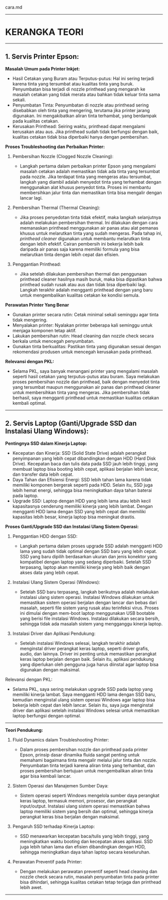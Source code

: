 cara.md

---

# KERANGKA TEORI

---

## **1. Servis Printer Epson:**

**Masalah Umum pada Printer Inkjet:**
- Hasil Cetakan yang Buram atau Terputus-putus: Hal ini sering terjadi karena tinta yang tersumbat atau kualitas tinta yang buruk. Penyumbatan bisa terjadi di nozzle printhead yang mengarah ke masalah cetakan yang tidak merata atau bahkan tidak keluar tinta sama sekali.
- Penyumbatan Tinta: Penyumbatan di nozzle atau printhead sering disebabkan oleh tinta yang mengering, terutama jika printer jarang digunakan. Ini mengakibatkan aliran tinta terhambat, yang berdampak pada kualitas cetakan.
- Kerusakan Printhead: Seiring waktu, printhead dapat mengalami kerusakan atau aus. Jika printhead sudah tidak berfungsi dengan baik, kualitas cetakan tidak bisa diperbaiki hanya dengan pembersihan.

**Proses Troubleshooting dan Perbaikan Printer:**
1. Pembersihan Nozzle (Clogged Nozzle Cleaning):
   - Langkah pertama dalam perbaikan printer Epson yang mengalami masalah cetakan adalah memastikan tidak ada tinta yang tersumbat pada nozzle. Jika terdapat tinta yang mengeras atau tersumbat, langkah yang diambil adalah menyedot tinta yang terhambat dengan menggunakan alat khusus penyedot tinta. Proses ini membantu membersihkan jalur tinta dan memastikan tinta bisa mengalir dengan lancar lagi.
  
2. Pembersihan Thermal (Thermal Cleaning):
   - Jika proses penyedotan tinta tidak efektif, maka langkah selanjutnya adalah melakukan pembersihan thermal. Ini dilakukan dengan cara memanaskan printhead menggunakan air panas atau alat pemanas khusus untuk melarutkan tinta yang sudah mengeras. Pada tahap ini, *printhead cleaner* digunakan untuk membantu melarutkan tinta dengan lebih efektif. Cairan pembersih ini bekerja lebih baik daripada air panas saja karena memiliki formula yang bisa melarutkan tinta dengan lebih cepat dan efisien.

3. Penggantian Printhead:
   - Jika setelah dilakukan pembersihan thermal dan penggunaan printhead cleaner hasilnya masih buruk, maka bisa dipastikan bahwa printhead sudah rusak atau aus dan tidak bisa diperbaiki lagi. Langkah terakhir adalah mengganti printhead dengan yang baru untuk mengembalikan kualitas cetakan ke kondisi semula.

**Perawatan Printer Yang Benar**
- Gunakan printer secara rutin: Cetak minimal sekali seminggu agar tinta tidak mengering.
- Menyalakan printer: Nyalakan printer beberapa kali seminggu untuk menjaga komponen tetap aktif.
- Lakukan pembersihan rutin: Head cleaning dan nozzle check secara berkala untuk mencegah penyumbatan.
- Gunakan tinta berkualitas: Pastikan tinta yang digunakan sesuai dengan rekomendasi produsen untuk mencegah kerusakan pada printhead.

**Relevansi dengan PKL:**
   - Selama PKL, saya banyak menangani printer yang mengalami masalah seperti hasil cetakan yang terputus-putus atau buram. Saya melakukan proses pembersihan nozzle dan printhead, baik dengan menyedot tinta yang tersumbat maupun menggunakan air panas dan printhead cleaner untuk membersihkan tinta yang mengeras. Jika pembersihan tidak berhasil, saya mengganti printhead untuk memastikan kualitas cetakan kembali optimal.

---

## **2. Servis Laptop (Ganti/Upgrade SSD dan Instalasi Ulang Windows):**

**Pentingnya SSD dalam Kinerja Laptop:**
- Kecepatan dan Kinerja: SSD (Solid State Drive) adalah perangkat penyimpanan yang lebih cepat dibandingkan dengan HDD (Hard Disk Drive). Kecepatan baca dan tulis data pada SSD jauh lebih tinggi, yang membuat laptop bisa booting lebih cepat, aplikasi berjalan lebih lancar, dan transfer data lebih cepat.
- Daya Tahan dan Efisiensi Energi: SSD lebih tahan lama karena tidak memiliki komponen bergerak seperti pada HDD. Selain itu, SSD juga lebih hemat energi, sehingga bisa meningkatkan daya tahan baterai pada laptop.
- Upgrade SSD: Laptop dengan HDD yang lebih lama atau lebih kecil kapasitasnya cenderung memiliki kinerja yang lebih lambat. Dengan mengganti HDD lama dengan SSD yang lebih cepat dan memiliki kapasitas lebih besar, kinerja laptop bisa meningkat drastis.

**Proses Ganti/Upgrade SSD dan Instalasi Ulang Sistem Operasi:**
1. Penggantian HDD dengan SSD:
   - Langkah pertama dalam proses upgrade SSD adalah mengganti HDD lama yang sudah tidak optimal dengan SSD baru yang lebih cepat. SSD yang baru dipilih berdasarkan ukuran dan jenis konektor yang kompatibel dengan laptop yang sedang diperbaiki. Setelah SSD terpasang, laptop akan memiliki kinerja yang lebih baik dengan akses data yang lebih cepat.

2. Instalasi Ulang Sistem Operasi (Windows):
   - Setelah SSD baru terpasang, langkah berikutnya adalah melakukan instalasi ulang sistem operasi. Instalasi Windows dilakukan untuk memastikan sistem operasi berjalan dengan lancar dan bebas dari masalah, seperti file sistem yang rusak atau terinfeksi virus. Proses ini dimulai dengan mem-boot laptop menggunakan USB bootable yang berisi file instalasi Windows. Instalasi dilakukan secara bersih, sehingga tidak ada masalah sistem yang mengganggu kinerja laptop.

3. Instalasi Driver dan Aplikasi Pendukung:
   - Setelah instalasi Windows selesai, langkah terakhir adalah menginstal driver perangkat keras laptop, seperti driver grafis, audio, dan lainnya. Driver ini penting untuk memastikan perangkat keras laptop berjalan dengan baik. Selain itu, aplikasi pendukung yang diperlukan oleh pengguna juga harus diinstal agar laptop bisa digunakan dengan maksimal.

 Relevansi dengan PKL:
   - Selama PKL, saya sering melakukan upgrade SSD pada laptop yang memiliki kinerja lambat. Saya mengganti HDD lama dengan SSD baru, kemudian menginstal ulang sistem operasi Windows agar laptop bisa bekerja lebih cepat dan lebih lancar. Selain itu, saya juga menginstal driver dan aplikasi setelah instalasi Windows selesai untuk memastikan laptop berfungsi dengan optimal.

---

**Teori Pendukung:**

1. Fluid Dynamics dalam Troubleshooting Printer:
   - Dalam proses pembersihan nozzle dan printhead pada printer Epson, prinsip dasar dinamika fluida sangat penting untuk memahami bagaimana tinta mengalir melalui jalur tinta dan nozzle. Penyumbatan tinta terjadi karena aliran tinta yang terhambat, dan proses pembersihan bertujuan untuk mengembalikan aliran tinta agar bisa kembali lancar.

2. Sistem Operasi dan Manajemen Sumber Daya:
   - Sistem operasi seperti Windows mengelola sumber daya perangkat keras laptop, termasuk memori, prosesor, dan perangkat input/output. Instalasi ulang sistem operasi memastikan bahwa laptop memiliki sistem yang bersih dan optimal, sehingga kinerja perangkat keras bisa berjalan dengan maksimal.

3. Pengaruh SSD terhadap Kinerja Laptop:
   - SSD menawarkan kecepatan baca/tulis yang lebih tinggi, yang meningkatkan waktu booting dan kecepatan akses aplikasi. SSD juga lebih tahan lama dan efisien dibandingkan dengan HDD, sehingga meningkatkan daya tahan laptop secara keseluruhan.

4. Perawatan Preventif pada Printer:
   - Dengan melakukan perawatan preventif seperti head cleaning dan nozzle check secara rutin, masalah penyumbatan tinta pada printer bisa dihindari, sehingga kualitas cetakan tetap terjaga dan printhead lebih awet.

---
